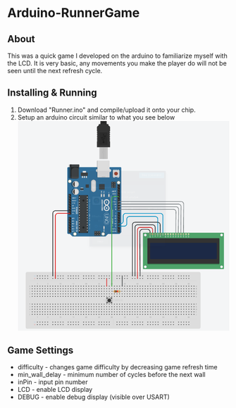 Arduino-RunnerGame
==========
About
---
This was a quick game I developed on the arduino to familiarize myself with the LCD.
It is very basic, any movements you make the player do will not be seen until the 
next refresh cycle.

Installing & Running
---
1. Download "Runner.ino" and compile/upload it onto your chip.
2. Setup an arduino circuit similar to what you see below
  ![RunnerCircuit.png](/Circuit.png?raw=true "Arduino Circuit")

Game Settings
---
* difficulty     - changes game difficulty by decreasing game refresh time
* min_wall_delay - minimum number of cycles before the next wall
* inPin          - input pin number
* LCD            - enable LCD display
* DEBUG          - enable debug display (visible over USART)
